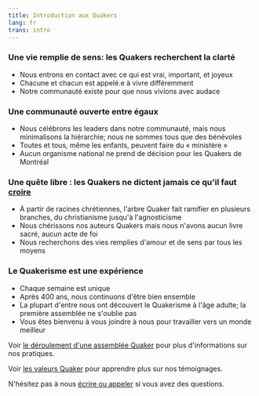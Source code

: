 ```yaml
---
title: Introduction aux Quakers
lang: fr
trans: intro
---
```

### <i class="fab fa-fly fa-fw fa-2x color-1-light-text down_a_bit"></i> Une vie remplie de sens: les Quakers recherchent la clarté
  * Nous entrons en contact avec ce qui est vrai, important, et joyeux
  * Chacune et chacun est appelé.e à vivre différemment
  * Notre communauté existe pour que nous vivions avec audace

### <i class="fas fa-arrows-alt-h fa-fw fa-2x color-1-text down_a_bit"></i> Une communauté ouverte entre égaux
  * Nous célébrons les leaders dans notre communauté, mais nous minimalisons la hiérarchie; nous ne sommes tous que des bénévoles
  * Toutes et tous, même les enfants, peuvent faire du « ministère »
  * Aucun organisme national ne prend de décision pour les Quakers de Montréal

### <i class="fas fa-road fa-fw fa-2x color-1-dark-text down_a_bit"></i> Une quête libre : les Quakers ne dictent jamais ce qu'il faut [croire](/témoignages.html) 
  * À partir de racines chrétiennes, l'arbre Quaker fait ramifier en plusieurs branches, du christianisme jusqu'à l'agnosticisme
  * Nous chérissons nos auteurs Quakers mais nous n'avons aucun livre sacré, aucun acte de foi
  * Nous recherchons des vies remplies d'amour et de sens par tous les moyens

### <i class="fas fa-vial fa-fw fa-2x color-1-light-text down_a_bit"></i> Le Quakerisme est une expérience
  * Chaque semaine est unique
  * Après 400 ans, nous continuons d'être bien ensemble
  * La plupart d'entre nous ont découvert le Quakerisme à l'âge adulte; la première assemblée ne s'oublie pas
  * Vous êtes bienvenu à vous joindre à nous pour travailler vers un monde meilleur 

Voir [le déroulement d'une assemblée Quaker](/a_propos.html) pour plus d'informations sur nos pratiques.

Voir [les valeurs Quaker](/témoignages.html) pour apprendre plus sur nos témoignages.

N'hésitez pas à nous [écrire ou appeler](/contact-fr.html) si vous avez des questions.
